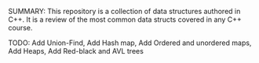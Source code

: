SUMMARY:
  This repository is a collection of data structures authored in C++. It is a review of the most common data structs covered in any C++ course.

TODO:
  Add Union-Find,
  Add Hash map,
  Add Ordered and unordered maps,
  Add Heaps,
  Add Red-black and AVL trees

